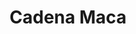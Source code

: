---
title: Cadena Maca
date: 
draft: false

# descripcion
description : Cadena con pelotitas

materials: Plata 925

color: Plateado

dimensions: 40cm, 45cm y 50cm

code: 04-12-0107

type: "Colgantes"

categories: []

price: $6.600,00

price_eftvo: $5.610,00

# Images
# first image will be shown in the product page
images:
  # - image: "images/path_to_image"
  # La ubicacion de las imagenes es imagenes/Colgantes/Colgantes.Cadenas/04-12-0107-cadena-maca
  - image: "./images/colgantes/cadenas/04-12-0107-cadena-con-pelotitas_a.JPG"
  - image: "./images/colgantes/cadenas/04-12-0107-cadena-con-pelotitas_b.JPG"
---